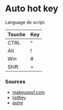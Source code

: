 # Auto hot key

Language de script.

| Touche | Key |
| ------ | --- |
| CTRL   | ^   |
| Alt    | !   |
| Win    | #   |
| Shift  | +   |

### Sources

- [makeuseof.com](https://www.makeuseof.com/tag/10-cool-autohotkey-scripts-make/)
- [listKey](https://www.autohotkey.com/docs/KeyList.htm#mouse-general)
- [autre](https://www.makeuseof.com/tag/some-cool-keyboard-tricks-that-few-people-know-about/)